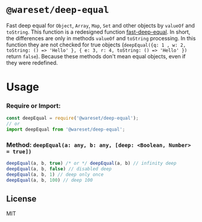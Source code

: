 # `@wareset/deep-equal`

Fast deep equal for `Object`, `Array`, `Map`, `Set` and other objects by `valueOf` and `toString`. This function is a redesigned function [fast-deep-equal](https://www.npmjs.com/package/fast-deep-equal). In short, the differences are only in methods `valueOf` and `toString` processing. In this function they are not checked for true objects (`deepEqual({q: 1 , w: 2, toString: () => 'Hello' }, { e: 3, r: 4, toString: () => 'Hello' })` return `false`). Because these methods don't mean equal objects, even if they were redefined.

# Usage

### Require or Import:

```js
const deepEqual = require('@wareset/deep-equal');
// or
import deepEqual from '@wareset/deep-equal';
```

### Method: `deepEqual(a: any, b: any, [deep: <Boolean, Number> = true])`

```js
deepEqual(a, b, true) /* or */ deepEqual(a, b) // infinity deep
deepEqual(a, b, false) // disabled deep
deepEqual(a, b, 1) // deep only once
deepEqual(a, b, 100) // deep 100
```

## License

MIT
